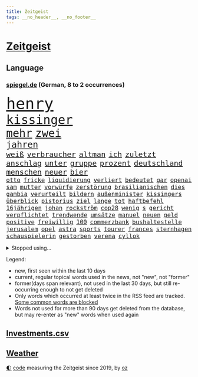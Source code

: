 ```yaml
---
title: Zeitgeist
tags: __no_header__, __no_footer__
---
```


# [Zeitgeist](https://oliz.io/zeitgeist/)

## Language

<h3><a href="https://www.spiegel.de" target="_blank">spiegel.de</a> (German, 8 to 2 occurrences)</h3>
<p style="font-family:monospace">
<span style="font-size:32pt"><a href="news_links.html#henry" class="current">henry</a></span>
<br>
<span style="font-size:25pt"><a href="news_links.html#kissinger" class="new">kissinger</a></span>
<br>
<span style="font-size:22pt"><a href="news_links.html#mehr" class="current">mehr</a></span>
<span style="font-size:22pt"><a href="news_links.html#zwei" class="current">zwei</a></span>
<br>
<span style="font-size:18pt"><a href="news_links.html#jahren" class="current">jahren</a></span>
<br>
<span style="font-size:15pt"><a href="news_links.html#weiß" class="current">weiß</a></span>
<span style="font-size:15pt"><a href="news_links.html#verbraucher" class="current">verbraucher</a></span>
<span style="font-size:15pt"><a href="news_links.html#altman" class="current">altman</a></span>
<span style="font-size:15pt"><a href="news_links.html#ich" class="current">ich</a></span>
<span style="font-size:15pt"><a href="news_links.html#zuletzt" class="current">zuletzt</a></span>
<span style="font-size:15pt"><a href="news_links.html#anschlag" class="current">anschlag</a></span>
<span style="font-size:15pt"><a href="news_links.html#unter" class="current">unter</a></span>
<span style="font-size:15pt"><a href="news_links.html#gruppe" class="current">gruppe</a></span>
<span style="font-size:15pt"><a href="news_links.html#prozent" class="current">prozent</a></span>
<span style="font-size:15pt"><a href="news_links.html#deutschland" class="current">deutschland</a></span>
<span style="font-size:15pt"><a href="news_links.html#menschen" class="current">menschen</a></span>
<span style="font-size:15pt"><a href="news_links.html#neuer" class="current">neuer</a></span>
<span style="font-size:15pt"><a href="news_links.html#bier" class="current">bier</a></span>
<br>
<span style="font-size:12pt"><a href="news_links.html#otto" class="current">otto</a></span>
<span style="font-size:12pt"><a href="news_links.html#fricke" class="new">fricke</a></span>
<span style="font-size:12pt"><a href="news_links.html#liquidierung" class="current">liquidierung</a></span>
<span style="font-size:12pt"><a href="news_links.html#verliert" class="current">verliert</a></span>
<span style="font-size:12pt"><a href="news_links.html#bedeutet" class="current">bedeutet</a></span>
<span style="font-size:12pt"><a href="news_links.html#gar" class="current">gar</a></span>
<span style="font-size:12pt"><a href="news_links.html#openai" class="current">openai</a></span>
<span style="font-size:12pt"><a href="news_links.html#sam" class="current">sam</a></span>
<span style="font-size:12pt"><a href="news_links.html#mutter" class="current">mutter</a></span>
<span style="font-size:12pt"><a href="news_links.html#vorwürfe" class="current">vorwürfe</a></span>
<span style="font-size:12pt"><a href="news_links.html#zerstörung" class="current">zerstörung</a></span>
<span style="font-size:12pt"><a href="news_links.html#brasilianischen" class="current">brasilianischen</a></span>
<span style="font-size:12pt"><a href="news_links.html#dies" class="current">dies</a></span>
<span style="font-size:12pt"><a href="news_links.html#gambia" class="new">gambia</a></span>
<span style="font-size:12pt"><a href="news_links.html#verurteilt" class="current">verurteilt</a></span>
<span style="font-size:12pt"><a href="news_links.html#bildern" class="current">bildern</a></span>
<span style="font-size:12pt"><a href="news_links.html#außenminister" class="current">außenminister</a></span>
<span style="font-size:12pt"><a href="news_links.html#kissingers" class="new">kissingers</a></span>
<span style="font-size:12pt"><a href="news_links.html#überblick" class="current">überblick</a></span>
<span style="font-size:12pt"><a href="news_links.html#pistorius" class="current">pistorius</a></span>
<span style="font-size:12pt"><a href="news_links.html#ziel" class="current">ziel</a></span>
<span style="font-size:12pt"><a href="news_links.html#lange" class="current">lange</a></span>
<span style="font-size:12pt"><a href="news_links.html#tot" class="current">tot</a></span>
<span style="font-size:12pt"><a href="news_links.html#haftbefehl" class="current">haftbefehl</a></span>
<span style="font-size:12pt"><a href="news_links.html#16jährigen" class="current">16jährigen</a></span>
<span style="font-size:12pt"><a href="news_links.html#johan" class="new">johan</a></span>
<span style="font-size:12pt"><a href="news_links.html#rockström" class="new">rockström</a></span>
<span style="font-size:12pt"><a href="news_links.html#cop28" class="current">cop28</a></span>
<span style="font-size:12pt"><a href="news_links.html#wenig" class="current">wenig</a></span>
<span style="font-size:12pt"><a href="news_links.html#s" class="current">s</a></span>
<span style="font-size:12pt"><a href="news_links.html#gericht" class="current">gericht</a></span>
<span style="font-size:12pt"><a href="news_links.html#verpflichtet" class="current">verpflichtet</a></span>
<span style="font-size:12pt"><a href="news_links.html#trendwende" class="current">trendwende</a></span>
<span style="font-size:12pt"><a href="news_links.html#umsätze" class="current">umsätze</a></span>
<span style="font-size:12pt"><a href="news_links.html#manuel" class="current">manuel</a></span>
<span style="font-size:12pt"><a href="news_links.html#neuen" class="current">neuen</a></span>
<span style="font-size:12pt"><a href="news_links.html#geld" class="current">geld</a></span>
<span style="font-size:12pt"><a href="news_links.html#positive" class="current">positive</a></span>
<span style="font-size:12pt"><a href="news_links.html#freiwillig" class="current">freiwillig</a></span>
<span style="font-size:12pt"><a href="news_links.html#100" class="current">100</a></span>
<span style="font-size:12pt"><a href="news_links.html#commerzbank" class="current">commerzbank</a></span>
<span style="font-size:12pt"><a href="news_links.html#bushaltestelle" class="new">bushaltestelle</a></span>
<span style="font-size:12pt"><a href="news_links.html#jerusalem" class="current">jerusalem</a></span>
<span style="font-size:12pt"><a href="news_links.html#opel" class="current">opel</a></span>
<span style="font-size:12pt"><a href="news_links.html#astra" class="new">astra</a></span>
<span style="font-size:12pt"><a href="news_links.html#sports" class="current">sports</a></span>
<span style="font-size:12pt"><a href="news_links.html#tourer" class="new">tourer</a></span>
<span style="font-size:12pt"><a href="news_links.html#frances" class="new">frances</a></span>
<span style="font-size:12pt"><a href="news_links.html#sternhagen" class="new">sternhagen</a></span>
<span style="font-size:12pt"><a href="news_links.html#schauspielerin" class="current">schauspielerin</a></span>
<span style="font-size:12pt"><a href="news_links.html#gestorben" class="current">gestorben</a></span>
<span style="font-size:12pt"><a href="news_links.html#verena" class="new">verena</a></span>
<span style="font-size:12pt"><a href="news_links.html#cyllok" class="new">cyllok</a></span>
</p>
<details>
<summary>Stopped using...</summary>
<p class="former" style="font-size:12pt">
rb(1134) belarus(1133) positiv(1133) schrieb(1133) gegenseitig(1132) reihe(1132) schwedische(1132) bisherige(1131) endet(1131) ermitteln(1131) geschichten(1131) gewaltige(1131) google(1131) trauer(1131) wartet(1131) bayerns(1130) beenden(1130) beispielen(1130) belasten(1130) bieten(1130) hört(1130) kolumnist(1130) kraftvoll(1130) kämpfte(1130) lobt(1130) persönliche(1130) standort(1130) tweet(1130) 24(1129) coronakrise(1129) fielen(1129) hubschrauber(1129) jagd(1129) vorzeitig(1129) christoph(1128) coronavirus(1128) ifoinstitut(1128) reißt(1128) schön(1128) becker(1127) bsc(1127) erteilt(1127) la(1127) steigenden(1127) united(1127) verabschiedet(1127) einstieg(1126) enthüllt(1126) gewissen(1126) scheinen(1126) wählen(1126) 2017(1125) belgien(1125) geändert(1125) illegalen(1125) medikamente(1125) missbrauch(1125) zuge(1125) amerika(1124) ließen(1124) sprecher(1124) steuern(1124) südafrika(1124) wald(1124) wohnhaus(1124) einreisen(1123) geflogen(1123) virus(1123) volksrepublik(1123) infektion(1122) streng(1122) vorgeworfen(1122) länge(1121) online(1121) philipp(1121) priester(1121) produzieren(1121) europäer(1120) rassistischen(1120) stärke(1120) stück(1120) verlierer(1120) 600(1119) distanziert(1118) einsetzen(1118) fällen(1118) hotels(1118) schlagzeilen(1118) spekuliert(1118) wochenlang(1118) filme(1117) inszeniert(1116) staatliche(1115) schaffte(1113) juristisch(1112) gesamten(1111) schriftsteller(1111) eingeleitet(1110) bäume(1109) frisch(1109) harten(1109) marco(1108) schrecken(1108) treiben(1108) begriff(1107) ereignisse(1107) herz(1107) hängen(1107) warm(1107) gelingen(1106) produkte(1106) tiefen(1106) uni(1106) vorgänger(1106) gemeinsames(1105) größere(1105) orten(1105) schneider(1105) dran(1103) einbruch(1101) papier(1100) nasa(1099) beitrag(1098) abhängig(1097) provoziert(1095) app(1094) smartphones(1091) hinweis(1090) afrikas(1087) ursprünglich(1084) entspannt(1081) überfordert(1078) rache(1069) maschinen(1066) stopp(1055) mallorca(1033) expräsidenten(1004) bekannter(1003) estland(998) anfeindungen(995) wolken(992) orte(968) strebt(968) gewalttat(940) sergej(865) norwegische(859) zugestimmt(851) erfolglos(833) kollision(827) exil(819) nachspielzeit(818) erkrankte(814) erhofft(811) energiepreise(810) jahrzehnt(810) stehlen(809) angestellten(798) versetzt(779) kunstwerke(770) erleben(763) beider(759) regierungschefin(756) magazin(751) geheimdienste(749) 74(746) ostdeutschland(742) beliebt(738) verteidiger(738) schülerin(734) außenministerium(710) loch(706) ärztin(703) ruhrgebiet(698) natürlich(696) buschmann(695) bundesinnenministerin(693) erschwert(685) klara(685) menschenrechtler(683) bat(679) soldat(671) überwachung(671) afrikanischen(649) heißen(648) einheiten(646) 62(643) verspätungen(633) stammen(629) vögel(626) 17jährige(625) vorab(624) triumphiert(622) sanktioniert(614) unsicher(610) eindrücke(608) kriegsverbrechen(605) riskant(605) söhne(603) finnische(600) besetzten(596) organisierte(596) ansturm(589) wiederaufbau(586) überlebenden(583) fair(577) schönen(575) schlamm(561) umstände(561) verärgert(559) ehrt(551) harter(551) trocken(548) abgeschaltet(547) unterlag(547) luisa(546) weltverband(543) lngterminal(538) verzweiflung(534) dänischen(532) dürre(531) konkurrenten(531) ausbauen(528) ernannt(528) verhaftung(526) anwältin(525) ulrich(522) führungskräfte(517) identifizieren(514) andrew(512) gegenwart(511) wohnmobil(511) republikanern(509) erobern(507) missbrauchsvorwürfe(506) bekämpft(504) wozu(504) 81(499) dramatische(498) energieversorger(498) entschuldigen(497) tasche(497) extra(492) batterien(490) schwächelt(489) folgten(488) major(481) chinesen(480) neubauer(479) drehten(477) umweltschützer(475) regensburg(469) auszusetzen(463) importiert(463) wütet(459) studentin(457) einladung(456) spitzen(453) extremisten(450) elefanten(448) atomkraftwerk(447) lebenslange(445) antarktis(440) auseinander(434) dunkle(433) lula(430) bundesbank(429) kriminalität(429) talkshow(429) machtmissbrauch(426) ersetzt(424) senioren(423) aufholjagd(419) laufende(418) hessischen(416) bestimmen(410) staatsmedien(410) klimaaktivistin(409) urteilt(404) sauber(402) tunesien(401) festgehalten(393) desinformation(389) mama(389) passagieren(389) absolviert(388) außenpolitik(379) operiert(378) beworfen(377) general(377) einheimische(376) psychisch(376) westküste(376) nächtlichen(372) inhalten(365) kampfjets(360) ig(359) metall(359) spielraum(353) figuren(352) gekostet(352) häufen(348) sound(347) pence(346) amtsgericht(345) anscheinend(344) hauses(343) gelsenkirchen(342) vorbereitung(342) überzeugen(341) trauern(338) naturschützer(337) colorado(336) belgier(334) manipulierte(334) regierende(332) gestalten(331) reformieren(331) überlassen(331) exportieren(330) labor(330) aufgelöst(328) mittelpunkt(325) eva(323) sprint(323) brettspiele(321) chefredakteur(320) besonderer(319) nizza(316) öffentlichkeitswirksam(314) auflage(313) bußgeld(313) umzug(313) fassen(309) googles(309) nannte(309) sachsens(309) umstrittener(309) spezialkräfte(308) c(305) passanten(305) plätzen(303) brannten(301) fortan(298) miete(297) erhalt(294) nähert(294) veröffentlichten(294) bewahren(293) vermeintlichen(290) orthodoxe(289) bauministerin(288) geywitz(288) republikanische(288) vorstandschef(288) heran(286) juristischen(286) süchtig(285) vermeintlicher(285) theoretisch(282) bildet(281) getötete(279) günstigen(279) antike(277) kennzeichnung(276) verschwundenen(276) wissler(276) usmedien(273) vergiftet(271) kürze(270) nicola(269) partnern(269) tourist(267) befreiungsschlag(266) spiegelcartoonisten(266) außergewöhnlich(264) kaufte(264) unterbrechung(263) kaiser(262) leichtathletik(261) etappensieg(260) ausgewiesen(259) atmen(257) profifußballer(257) aufträge(256) reichelt(256) rezension(256) historisch(255) verstoß(255) zyklon(252) #metoo(249) 15jährigen(249) entweder(249) fakten(249) verstand(249) ertrunken(248) milliardenschwere(248) anstatt(247) verstärken(246) unweit(245) nützt(244) zeug(244) beschädigte(242) björn(239) dringen(239) höcke(239) trainerin(239) gen(238) bestreiten(236) slowakei(236) kümmert(235) schauspielers(235) solidarisch(234) jordan(232) überwunden(232) erfolgen(230) li(230) bauindustrie(229) konkurrent(229) sommerspielen(229) kommandeur(228) gefangen(227) kostenlosen(226) pool(225) tropensturm(225) 27jähriger(224) emotionen(222) prinzip(222) robin(222) boomt(221) unrealistisch(221) veto(221) technischer(220) überflutungen(220) 13jährige(219) adhs(219) national(219) reuß(219) hauptsache(215) produkt(214) bangt(211) jim(211) umsetzbar(210) genutzte(209) staatsschutz(207) fifapräsident(206) gemälde(206) überlegungen(206) account(205) alltags(205) artenvielfalt(205) ermutigt(205) zusammenhängen(205) exkanzler(204) ferraripilot(204) christen(203) honig(203) mainzer(203) keeper(202) gange(200) trikot(200) arbeitswelt(199) erneuern(199) kern(199) vertrauten(199) chicago(195) gouverneurin(193) starlink(193) yoga(193) christopher(192) dm(192) gästen(192) maus(192) haar(191) look(189) kretschmer(188) ambitionierten(187) berühmtesten(187) gelernt(186) reynolds(186) vollem(186) kuba(185) evakuierungen(184) pérez(184) sergio(184) drang(183) gegnern(182) pioneer(182) kleben(181) drogenhandel(180) protestierten(180) beauftragt(179) eingeliefert(179) filmbranche(179) raisi(179) hauptrennen(177) costner(176) schockiert(176) strafverfolger(176) wutrede(176) schlucken(175) brutalen(174) gewahrsam(174) wählern(174) bestritten(172) wettert(172) zoff(171) ausrichten(170) bitter(170) serge(168) geopfert(166) mahnen(166) rekrutiert(166) nachbessern(165) organisationen(165) ford(164) morgens(164) würdigte(164) flugzeugabsturz(162) geheimdiensten(162) interessenten(162) schenkte(162) vogel(162) stadtwerke(160) strafzettel(159) ausgeht(158) zurückbekommen(158) abschlusserklärung(157) staats(157) wortwahl(157) grandios(156) mysteriöse(155) verschwendung(155) verzweifelte(155) blockierte(154) falschaussage(154) mitsotakis(154) stock(153) einzigen(152) falsches(151) liter(149) abschaffen(148) fahrscheine(148) fotovoltaik(148) abholzung(147) abteilungsleiter(147) errichtet(147) gündoğan(147) i̇lkay(147) malibu(147) obergrenze(147) oldenburg(147) sonntagmorgen(147) amini(146) chiphersteller(146) jina(146) mahsa(146) rampenlicht(145) ausprobiert(144) gefecht(144) vereinfachen(143) verschärften(142) iris(141) reparaturen(141) sexismus(141) weltberühmt(141) zielscheibe(141) anfragen(140) krönt(140) plakaten(140) spitzenfußball(139) monza(138) wohlauf(138) anrichten(137) disqualifikation(137) fattah(137) rekordmann(137) überflutet(137) verbraucherschützern(136) weltranglistenerste(136) aiwanger(135) havarierten(135) nations(135) vorne(135) erweist(134) ganzer(134) schoigu(134) eckernförde(133) neuschwanstein(133) verschollen(133) absicherung(132) afdmann(132) kreuzfahrtschiff(132) millionenschweren(132) aufzunehmen(130) entscheidende(130) populistischer(130) rekonstruiert(130) wettbewerbsfähigkeit(130) antisemitismusbeauftragter(129) zwangsarbeit(129) pur(128) reserven(128) vielfalt(128) xiii(128) afdpolitiker(127) klimaneutralität(127) clans(126) spiegelgespräch(126) ärmelkanal(126) selbstoptimierung(125) umbauen(125) unterbunden(125) blue(124) dfbfußballerinnen(124) dunkelsten(124) dumme(123) fußballstars(123) neuzugang(123) postbank(123) bildungsweg(122) randale(122) robust(122) wegbegleiter(122) norddeutschland(121) friedensgipfel(120) spezialeinheiten(120) bösen(119) intimität(119) verkaufte(119) ausgehandelt(118) klassische(118) sainz(118) surfen(118) dagestan(117) thrones(117) abgelaufen(116) mutmaßliches(116) zeitgleich(116) brutaler(115) mietpreise(115) bundesligasaison(114) iw(114) kürzung(113) spontan(113) zeitungsinterview(113) atlanta(112) aufräumen(112) geschieht(112) gewählte(112) reichsbürgergruppe(112) sven(112) unterschiedlicher(112) verweisen(112) bemerkenswerten(111) lissabon(111) spdchef(111) festspielen(110) kelly(110) sabotage(109) schutzmacht(109) übergangsweise(109) hochgefahren(108) geleistet(107) unterhalt(107) wandern(107) beruhigt(106) entspannen(106) staatshilfen(106) tagessieg(106) beck(105) elektrogeräte(105) erpresst(105) supermärkten(105) zerbrochen(105) fragte(104) wagte(104) zerstückelte(104) angeworben(103) ölpreise(103) salzburger(102) trainers(102) elternhaus(101) nebraska(101) ablesen(100) gabor(100) grünheide(100) vize(99) gefährliches(98) teslawerk(98) demonstrativ(97) geprüft(97) toren(97) verendet(97) halter(96) reis(96) schmutziger(96) campingplatz(95) durchzusetzen(95) faktor(95) ausgebildete(94) beflügelt(94) zensiert(94) niemanden(93) algerien(92) baubranche(92) energieversorgung(92) innere(92) kryptowährung(92) einflussreichsten(91) francis(91) geister(91) parlamentswahl(91) spaziergang(91) südsee(91) vanuatu(91) giambruno(90) kimberly(90) konjunkturflaute(90) teilzeit(90) umweltkatastrophe(90) vermuteten(90) anfangen(89) dribblings(89) kleinstadt(89) populär(89) rate(89) teuersten(89) cte(88) frachtschiffe(88) gehirnkrankheit(88) gregor(88) gysi(88) hardliner(88) horizont(88) sprachen(88) weimarer(88) matsch(87) debütant(86) disqualifiziert(86) geschäftsleute(86) sportpsychologe(86) vorhersagen(86) xabi(86) überqueren(86) angegeben(85) boykottieren(85) clooney(85) digitalministerium(85) friedensformel(85) krachend(85) mitverschwörer(85) betrachten(84) einmarsch(84) eklatante(84) flügel(84) gegentor(84) teenagerin(84) volkspartei(84) eckart(83) fahnen(83) fußballweltverband(83) hirschhausen(83) platzverweise(83) tinder(83) vertrauenskrise(83) weiterregieren(83) akzeptanz(82) autokratie(82) bergauf(82) brandsaison(82) graben(82) lotterie(82) lotto(82) straßenblockade(82) verbrannten(82) bock(81) getäuscht(81) obdachlosen(81) rassismusvorwürfe(81) angesehen(80) flüchtete(80) flüsse(80) fußgänger(80) kräften(80) meryl(80) milliardäre(80) ratingagentur(80) relativieren(80) schwäbische(80) streep(80) university(80) abschießen(79) akzeptiert(79) drahtzieher(79) fight(79) kellnerin(79) plage(79) traumatisierten(79) traumhaften(79) vertuschen(79) europapokalsieger(78) minderjährigen(78) stützte(78) ansage(77) bein(77) geladen(77) klimabewegung(77) passau(77) empfahl(76) motors(76) usrichter(76) 1989(75) alphabet(75) crazy(75) generalmajor(75) nägel(75) päppeln(75) sozialleistungsbetrug(75) stieß(75) unabwendbar(75) unterkunft(75) bestaunen(74) grausame(74) jugendwort(74) schöne(74) techkonzern(74) abschieberegeln(73) anfänger(73) arbeitskräftemangel(73) erweiterung(73) fahrrad(73) haftantritt(73) krankgeschrieben(73) moral(73) nowitzki(73) pannenflieger(73) wanken(73) privatsphäre(72) rassismuseklat(72) taiwanische(72) befinde(71) beweist(71) errungen(71) schroeder(71) sprengt(71) wochenstart(71) wohnungsnot(71) 1978(70) accounts(70) bürgerinnen(70) existieren(70) gesendet(70) infineon(70) saisonpleite(70) sperrte(70) umgehend(70) usbotschaft(70) entgeht(69) guido(69) politikwissenschaftlerin(69) versorgungslage(69) werkstätten(69) ausgeweitet(68) brot(68) heilbronn(68) isar(68) küchenmesser(68) sarina(68) selbstüberschätzung(68) senkung(68) slowakische(68) videoapp(68) zurecht(68) erkenne(67) gewinner(67) landtagsabgeordnete(67) literaturbetrieb(67) malta(67) neffen(67) selbstbild(67) spears'(67) suv(67) svp(67) hoffnungsvoll(66) lateinamerikas(66) massa(66) onlineportal(66) tempolimit(66) trinken(66) drachen(65) populäre(65) quadratkilometer(65) rückenschmerzen(65) sendungen(65) strafrechtliche(65) tötungsdelikts(65) wirtschaftskrise(65) 83jährige(64) abwesenheit(64) ernährt(64) sofortigen(64) amtsmissbrauch(63) baustopp(63) erschlagen(63) halep(63) simona(63) ungefragt(63) wissenschaftliche(63) wochenarbeitszeit(63) block(62) eladly(62) fagr(62) gerechter(62) stach(62) verbänden(62) einbürgerungen(61) herkunftsländer(61) ifoindex(61) intakte(61) oleksandr(61) schwergewichtsweltmeister(61) stichtag(61) abspaltung(60) anläuft(60) dopingsperre(60) onkel(60) streaminganbietern(60) luftschläge(59) verbraucherschutzministerium(59) verfasst(59) abdel(58) antisemitisches(58) elsisi(58) exzesse(58) flugblattaffäre(58) grünem(58) kairo(58) manchem(58) maps(58) nachrichtensender(58) extremist(57) glänzte(57) redaktionen(57) wildschweine(57) aperol(56) fca(56) lys(56) lünen(56) nordspanien(56) südafrikanischen(56) amateure(55) gesundheitsnotstand(55) istanbuler(55) kernkraftwerke(55) kolonialgebiet(55) lola(55) rückbau(55) tansania(55) trost(55) deutschostafrika(54) kolonialzeit(54) kolonie(54) kz(54) studentinnen(54) toptalent(54) umsetzt(54) überraschungen(54) hessenwahl(53) leitung(53) malers(53) update(53) bundestagsfraktion(52) traditionsreiche(52) übertriebene(52) aufzuklären(51) einstand(51) formulierung(51) getöteter(51) memmingen(51) rechtspopulismus(51) römische(51) worin(51) antarktischer(50) cohen(50) fehlerhafte(50) gerald(50) organisatoren(50) sexualisierten(50) solidarisierten(50) solidaritätsbekundungen(50) anschein(49) auftritte(49) basketballsuperstar(49) freitagnachmittag(49) hafencity(49) knipser(49) krimineller(49) letztem(49) lobes(49) streitthema(49) bierzelt(48) fraktionsvorsitzenden(48) geformt(48) gesünder(48) heusgen(48) hitzigen(48) kritikerin(48) mamas(48) mörderische(48) regierungschefs(48) sicherheitskonferenz(48) milliardenhilfen(47) verdrängt(47) crewmitglied(46) helge(46) rind(46) schmutzigen(46) stellantis(46) toxisch(46) alaskas(45) detroit(45) glaubwürdigkeit(45) neuanfang(45) sicherheitsexpertin(45) tatverdächtiger(45) trübe(45) weltweites(45) ägyptens(45) 1993(44) außenverteidiger(44) havanna(44) hyperschallraketen(44) kubaner(44) repräsentantenhauses(44) zugausfälle(44) zähne(44) einzelteile(43) mitgefühl(43) bayernafd(42) hilfsgütern(42) raumstation(42) regimes(42) sechsjähriger(42) unbarmherzigen(42) usbc(42) auslösen(41) excoach(41) gewandelt(41) himmelsspektakel(41) impfungen(41) oecd(41) ostukraine(41) paraderolle(41) workation(41) abholung(40) besprüht(40) fahndet(40) gefängnisstrafe(40) quatsch(40) raketeneinschlag(40) sanitäter(40) drüber(39) unovollversammlung(39) vorbereitungen(39) anzunehmen(38) eingebürgert(38) geschaffen(38) haustür(38) industrieverband(38) knaus(38) königshaus(38) deutschlandpakt(37) führerscheinregeln(37) regelungen(37) 2004(36) a81(36) einseitig(36) eröffnung(36) großoffensive(36) kampfhandlungen(36) nikol(36) paschinjan(36) tieferen(36) unterboten(36) bistum(35) ewig(35) irreführende(35) nichtstun(35) immobilienkauf(34) knüpfen(34) kochbuch(34) priesters(34) topstars(34) begehen(33) fico(33) fünfzigerjahre(33) python(33) exsoldat(32) umweltfreundlich(32) dfbtrainerin(31) erschießen(31) fähigkeiten(31) meldeten(31) sechsjährigen(31) fiktiven(30) mächtigste(30) portugiesische(30) schuster(30) xis(30) hilflos(29) profilieren(29) solarindustrie(29) verwirklichung(29) galatasaray(28) glimpflich(28) mars(28) nordengland(28) produkten(28) robinhoodbaum(28) schweiger(28) til(28) vertrauensverlust(28) landschaft(27) parteimitglieder(27) seenotrettung(27) tabellenführung(27) teslafabrik(27) usangaben(27) versuchtem(27) wilde(27) zank(27) aufgeschlossen(26) natalie(26) ungewissheit(26) wagenknechtpartei(26) wettbewerbshüter(26) 37jähriger(25) 66(25) bevorzugt(25) exbildchefredakteur(25) financial(25) fühlten(25) havarien(25) augsburger(24) erkenntnissen(24) mithelfen(24) nächte(24) malaria(23) podcasts(23) zurückgezogen(23) arbeitsstunden(22) besorgen(22) grundsteuer(22) ukrainehilfen(22) umfassenden(22) unternehmerin(22) bear(21) eugipfel(21) gegenwehr(21) hamasangreifer(21) harz(21) hrubesch(21) oswald(21) raketenangriffe(21) siebte(21) sinsheim(21) white(21) friert(20) polizeieinsätze(20) schwarzarbeit(20) aida(19) attentat(19) morgengrauen(19) passantin(19) psychologieprofessorin(19) terrorattacke(19) vermittlung(19) bundesligapartie(18) dick(18) ex(18) innenhof(18) integrationsbeauftragte(18) metro(18) milde(18) neuköllner(18) neunmal(18) regierungsbeteiligung(18) bettwanzen(17) borrell(17) exchef(17) reutersjournalist(17) videospielen(17) bodentruppen(16) eigenheit(16) eigenschaften(16) fdpminister(16) hamasangriffe(16) schmerzen(16) vertrieben(16) 14000(15) angreifern(15) eure(15) gekippt(15) geschockt(15) katastrophale(15) paartherapeut(15) persönlichkeit(15) riefen(15) sexy(15) befrieden(14) bombendrohungen(14) erreger(14) hierher(14) hochrechnung(14) nahrungsmittel(14) rettungsdienst(14) schürt(14) sofia(14) wild(14) drittem(13) enthält(13) hamaschef(13) hamassprecher(13) katars(13) notbremsung(13) ostküste(13) zeitumstellung(13) emir(12) klug(12) regierungsparteien(12) resultierenden(12) 90000(11) bekanntester(11) gaspipeline(11) hamasterrors(11) inspiration(11) israelischlibanesischer(11) pegel(11) schockzustand(11) wütete(11)
</p>
</details>
<p>Legend:
<ul>
<li><span class="new">new</span>, first seen within the last 10 days</li>
<li><span class="current">current</span>, regular topical words used in the news, not "new", not "former"</li>
<li><span class="former">former(days span relevant)</span>, not used in the last 30 days, but still re-occurring enough to not get deleted</li>
<li>Only words which occurred at least twice in the RSS feed are tracked. <a href="language/filters.py">Some common words are blocked</a></li>
<li>Words not used for more than 90 days get deleted from the database, but may re-enter as "new" words when used again</li>
</ul>
</p>

## [Investments](investments.html)[.csv](investments.csv)

## [Weather](weather.html)

<footer>
<a href="javascript:toggleTheme()" class="nav">🌓</a>
<a href="https://github.com/ooz/zeitgeist">code</a> measuring the Zeitgeist since 2019, by <a href="https://oliz.io">oz</a>
</footer>
